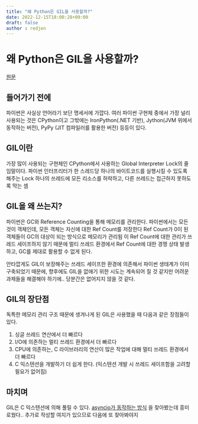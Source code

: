 ```yaml
---
title: "왜 Python은 GIL을 사용할까?"
date: 2022-12-15T18:00:28+09:00
draft: false
author : redjen
---
```


# 왜 Python은 GIL을 사용할까? 

[원문](https://softwareengineering.stackexchange.com/questions/186889/why-was-python-written-with-the-gil)

## 들어가기 전에 

파이썬은 사실상 언어라기 보단 명세서에 가깝다.
여러 파이썬 구현체 중에서 가장 널리 사용되는 것은 CPython이고 그밖에는 IronPython(.NET 기반), Jython(JVM 위에서 동작하는 버전), PyPy (JIT 컴파일러를 활용한 버전) 등등이 있다.

## GIL이란

가장 많이 사용되는 구현체인 CPython에서 사용하는 Global Interpreter Lock의 줄임말이다. 
파이썬 인터프리터가 한 스레드당 하나의 바이트코드를 실행시킬 수 있도록 해주는 Lock
하나의 쓰레드에 모든 리소스를 허락하고, 다른 쓰레드는 접근하지 못하도록 막는 셈

## GIL을 왜 쓰는지? 

파이썬은 GC와 Reference Counting을 통해 메모리를 관리한다.
파이썬에서는 모든 것이 객체인데, 모든 객체는 자신에 대한 Ref Count를 저장한다
Ref Count가 0이 된 객체들이 GC의 대상이 되는 방식으로 메모리가 관리됨
이 Ref Count에 대한 관리가 쓰레드 세이프하지 않기 때문에 멀티 쓰레드 환경에서 Ref Count에 대한 경쟁 상태 발생하고, GC를 제대로 활용할 수 없게 된다.

안타깝게도 GIL이 보장해주는 쓰레드 세이프한 환경에 의존해서 파이썬 생태계가 이미 구축되었기 때문에,
향후에도 GIL을 없애기 위한 시도는 계속되어 질 것 같지만 어려운 과제들을 해결해야 하기에.. 당분간은 없어지지 않을 것 같다.

## GIL의 장단점

독특한 메모리 관리 구조 때문에 생겨나게 된 GIL은 사용했을 때 다음과 같은 장점들이 있다.
1. 싱글 쓰레드 연산에서 더 빠르다
2. I/O에 의존하는 멀티 쓰레드 환경에서 더 빠르다
3. CPU에 의존하는, C 라이브러리의 연산이 많은 작업에 대해 멀티 쓰레드 환경에서 더 빠르다
4. C 익스텐션을 개발하기 더 쉽게 한다. (익스텐션 개발 시 쓰레드 세이프함을 고려할 필요가 없어짐)

## 마치며

GIL은 C 익스텐션에 의해 풀릴 수 있다.
[asyncio가 동작하는 방식](https://stackoverflow.com/questions/49005651/how-does-asyncio-actually-work) 을 찾아봤는데 흥미로웠다.. 추가로 작성할 여지가 있으므로 다음에 또 찾아봐야지

